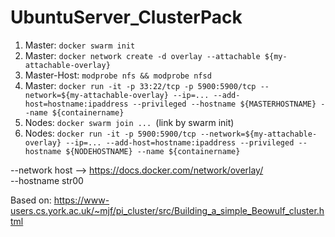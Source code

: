 # UbuntuServer_ClusterPack

1. Master:      `docker swarm init`
2. Master:      `docker network create -d overlay --attachable ${my-attachable-overlay}`
3. Master-Host: `modprobe nfs && modprobe nfsd`
4. Master:      `docker run -it -p 33:22/tcp -p 5900:5900/tcp --network=${my-attachable-overlay} --ip=... --add-host=hostname:ipaddress --privileged --hostname ${MASTERHOSTNAME} --name ${containername}`
5. Nodes:       `docker swarm join ... `(link by swarm init)
6. Nodes:       `docker run -it -p 5900:5900/tcp --network=${my-attachable-overlay} --ip=... --add-host=hostname:ipaddress --privileged --hostname ${NODEHOSTNAME} --name ${containername}`



--network host --> https://docs.docker.com/network/overlay/ <br>
--hostname str00

Based on: https://www-users.cs.york.ac.uk/~mjf/pi_cluster/src/Building_a_simple_Beowulf_cluster.html
